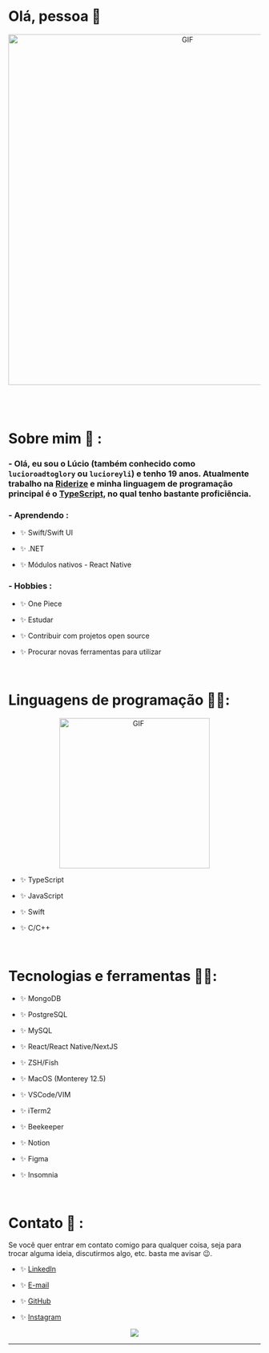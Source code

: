 # Olá, pessoa 👋

<div  align="center">
<img    width="700"  alt="GIF"  align="center"  src="https://c.tenor.com/2znYAjy7LOMAAAAC/sanji.gif">
</div>

</br>
</br>
</br>

# Sobre mim 💬 :

### - Olá, eu sou o Lúcio (também conhecido como `lucioroadtoglory` ou `lucioreyli`) e tenho 19 anos. Atualmente trabalho na [Riderize](https://www.linkedin.com/company/riderize/) e minha linguagem de programação principal é o [TypeScript](https://www.typescriptlang.org), no qual tenho bastante proficiência.

### - Aprendendo :

- ✨ Swift/Swift UI

- ✨ .NET

- ✨ Módulos nativos - React Native

### - Hobbies :

- ✨ One Piece

- ✨ Estudar

- ✨ Contribuir com projetos open source

- ✨ Procurar novas ferramentas para utilizar

</br>

# Linguagens de programação 👨‍💻:

<div  align="center">
<img      width="300"  alt="GIF"  align="center"  src="https://c.tenor.com/RyRSYTTNxOgAAAAC/vinsmoke-sanji-cooking.gif">
</div>

- ✨ TypeScript

- ✨ JavaScript

- ✨ Swift

- ✨ C/C++

</br>

# Tecnologias e ferramentas 👨‍💻:

- ✨ MongoDB

- ✨ PostgreSQL

- ✨ MySQL

- ✨ React/React Native/NextJS

- ✨ ZSH/Fish

- ✨ MacOS (Monterey 12.5)

- ✨ VSCode/VIM

- ✨ iTerm2

- ✨ Beekeeper

- ✨ Notion

- ✨ Figma

- ✨ Insomnia

</br>

# Contato 📧 :

Se você quer entrar em contato comigo para qualquer coisa, seja para trocar alguma ideia, discutirmos algo, etc. basta me avisar 😉.

- ✨ <a href="https://linkedin.com/in/lucioandradejr">LinkedIn</a>

- ✨ <a href="mailto:lucioandradejr@gmail.com">E-mail</a>

- ✨ <a href="https://github.com/lucioroadtoglory">GitHub</a>

- ✨ <a href="https://instagram.com/lucioroadtoglory">Instagram</a>

<div  align="center">
<img  src="https://github-readme-stats.vercel.app/api?username=lucioroadtoglory&&show_icons=true&theme=tokyonight"/>
</p>

---
